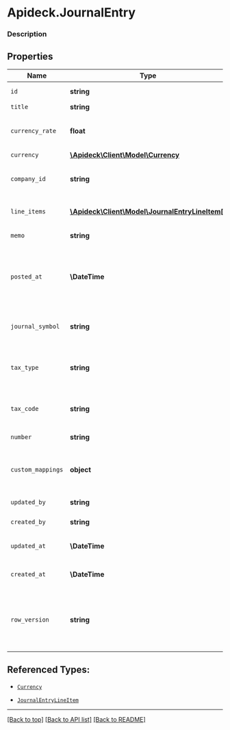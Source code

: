 # Apideck.JournalEntry

### Description

## Properties
Name | Type | Description | Notes
------------ | ------------- | ------------- | -------------
`id` | **string** | A unique identifier for an object. | [optional] 
`title` | **string** | Journal entry title | [optional] 
`currency_rate` | **float** | Currency Exchange Rate at the time entity was recorded/generated. | [optional] 
`currency` | [**\Apideck\Client\Model\Currency**](Currency.md) |  | [optional] 
`company_id` | **string** | The company or subsidiary id the transaction belongs to | [optional] 
`line_items` | [**\Apideck\Client\Model\JournalEntryLineItem[]**](JournalEntryLineItem.md) | Requires a minimum of 2 line items that sum to 0 | [optional] 
`memo` | **string** | Reference for the journal entry. | [optional] 
`posted_at` | **\DateTime** | This is the date on which the journal entry was added. This can be different from the creation date and can also be backdated. | [optional] 
`journal_symbol` | **string** | Journal symbol of the entry. For example IND for indirect costs | [optional] 
`tax_type` | **string** | The specific category of tax associated with a transaction like sales or purchase | [optional] 
`tax_code` | **string** | Applicable tax id/code override if tax is not supplied on a line item basis. | [optional] 
`number` | **string** | Journal entry number. | [optional] 
`custom_mappings` | **object** | When custom mappings are configured on the resource, the result is included here. | [optional] 
`updated_by` | **string** | The user who last updated the object. | [optional] 
`created_by` | **string** | The user who created the object. | [optional] 
`updated_at` | **\DateTime** | The date and time when the object was last updated. | [optional] 
`created_at` | **\DateTime** | The date and time when the object was created. | [optional] 
`row_version` | **string** | A binary value used to detect updates to a object and prevent data conflicts. It is incremented each time an update is made to the object. | [optional] 





## Referenced Types:



* [`Currency`](Currency.md)

* [`JournalEntryLineItem`](JournalEntryLineItem.md)













---

[[Back to top]](#) [[Back to API list]](../../../../README.md#documentation-for-api-endpoints) [[Back to README]](../../../../README.md)


